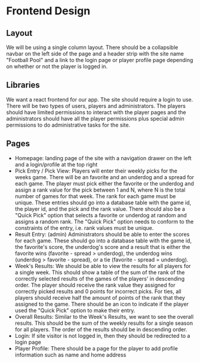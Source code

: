 # Frontend Design

## Layout

We will be using a single column layout.  There should be a collapsible navbar on the left side of the page and a header strip with the site name "Football Pool" and a link to the login page or player profile page depending on whether or not the player is logged in. 

## Libraries

We want a react frontend for our app.  The site should require a login to use.  There will be two types of users, players and administrators.  The players should have limited permissions to interact with the player pages and the administrators should have all the player permissions plus special admin permissions to do administrative tasks for the site.

## Pages

- Homepage: landing page of the site with a navigation drawer on the left and a login/profile at the top right
- Pick Entry / Pick View: Players will enter their weekly picks for the weeks game.  There will be an favorite and an underdog and a spread for each game.  The player must pick either the favorite or the underdog and assign a rank value for the pick between 1 and N, where N is the total number of games for that week.  The rank for each game must be unique.  These entries should go into a database table with the game id, the player id, and the pick and the rank value. There should also be a "Quick Pick" option that selects a favorite or underdog at random and assigns a random rank.  The "Quick Pick" option needs to conform to the constraints of the entry, i.e. rank values must be unique.
- Result Entry: (admin) Administrators should be able to enter the scores for each game.  These should go into a database table with the game id, the favorite's score, the underdog's score and a result that is either the favorite wins (favorite - spread > underdog), the underdog wins (underdog > favorite - spread), or a tie (favorite - spread = underdog).
- Week's Results: We should be able to view the results for all players for a single week.  This should show a table of the sum of the rank of the correctly selected results of the games of the players' in descending order.  The player should receive the rank value they assigned for correctly picked results and 0 points for incorrect picks.  For ties, all players should receive half the amount of points of the rank that they assigned to the game.  There should be an icon to indicate if the player used the "Quick Pick" option to make their entry.
- Overall Results: Similar to the Week's Results, we want to see the overall results.  This should be the sum of the weekly results for a single season for all players.  The order of the results should be in descending order.
- Login: If site visitor is not logged in, then they should be redirected to a login page
- Player Profile: There should be a page for the player to add profile information such as name and home address
